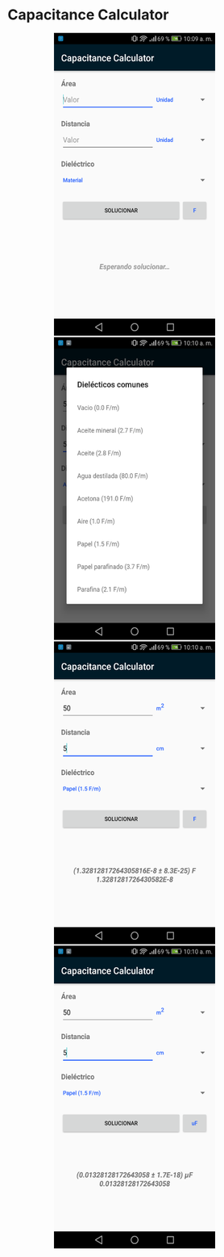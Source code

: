 # Capacitance Calculator

<div align="center">
    <img src="./screenshots/01.png" height="600" width="320">
    <img src="./screenshots/02.png" height="600" width="320">
    <img src="./screenshots/03.png" height="600" width="320">
</div>

<div align="center">
    <img src="./screenshots/04.png" height="600" width="320">
</div>

